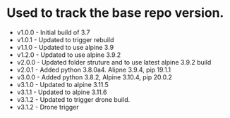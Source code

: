 # Used to track the base repo version.
* v1.0.0 - Initial build of 3.7
* v1.0.1 - Updated to trigger rebuild
* v1.1.0 - Updated to use alpine 3.9
* v1.2.0 - Updated to use alpine 3.9.2
* v2.0.0 - Updated folder struture and to use latest alpine 3.9.2 build
* v2.0.1 - Added python 3.8.0a4.  Alipne 3.9.4, pip 19.1.1
* v3.0.0 - Added python 3.8.2, Alpine 3.10.4, pip 20.0.2
* v3.1.0 - Updated to alpine 3.11.5
* v3.1.1 - Updated to alpine 3.11.6
* v3.1.2 - Updated to trigger drone build.
* v3.1.2 - Drone trigger
